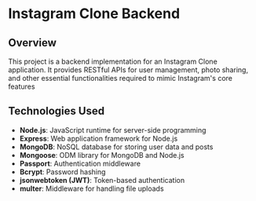 # Instagram Clone Backend

## Overview

This project is a backend implementation for an Instagram Clone application. It provides RESTful APIs for user management, photo sharing, and other essential functionalities required to mimic Instagram's core features


## Technologies Used

- **Node.js**: JavaScript runtime for server-side programming
- **Express**: Web application framework for Node.js
- **MongoDB**: NoSQL database for storing user data and posts
- **Mongoose**: ODM library for MongoDB and Node.js
- **Passport**: Authentication middleware
- **Bcrypt**: Password hashing
- **jsonwebtoken (JWT)**: Token-based authentication
- **multer**: Middleware for handling file uploads
